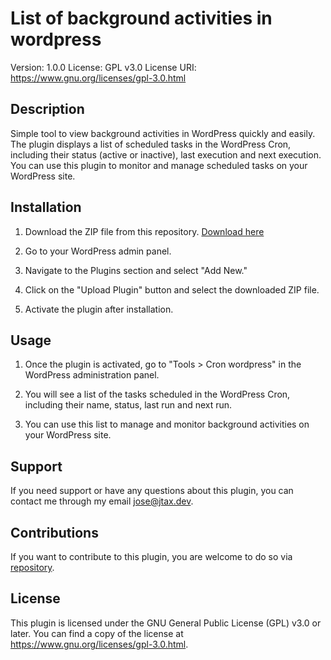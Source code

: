 # List of background activities in wordpress

Version: 1.0.0
License: GPL v3.0
License URI: https://www.gnu.org/licenses/gpl-3.0.html

## Description

Simple tool to view background activities in WordPress quickly and easily. The plugin displays a list of scheduled tasks in the WordPress Cron, including their status (active or inactive), last execution and next execution. You can use this plugin to monitor and manage scheduled tasks on your WordPress site.

## Installation

1. Download the ZIP file from this repository. [Download here](https://github.com/josejtax/cron-view-wordpress/archive/refs/heads/main.zip)

2. Go to your WordPress admin panel.

3. Navigate to the Plugins section and select "Add New."

4. Click on the "Upload Plugin" button and select the downloaded ZIP file.

5. Activate the plugin after installation.

## Usage

1. Once the plugin is activated, go to "Tools > Cron wordpress" in the WordPress administration panel.

2. You will see a list of the tasks scheduled in the WordPress Cron, including their name, status, last run and next run.

3. You can use this list to manage and monitor background activities on your WordPress site.

## Support

If you need support or have any questions about this plugin, you can contact me through my email [jose@jtax.dev](mailto:jose@jtax.dev).

## Contributions

If you want to contribute to this plugin, you are welcome to do so via [repository](https://github.com/josejtax/cron-view-wordpress).

## License

This plugin is licensed under the GNU General Public License (GPL) v3.0 or later. You can find a copy of the license at https://www.gnu.org/licenses/gpl-3.0.html.
